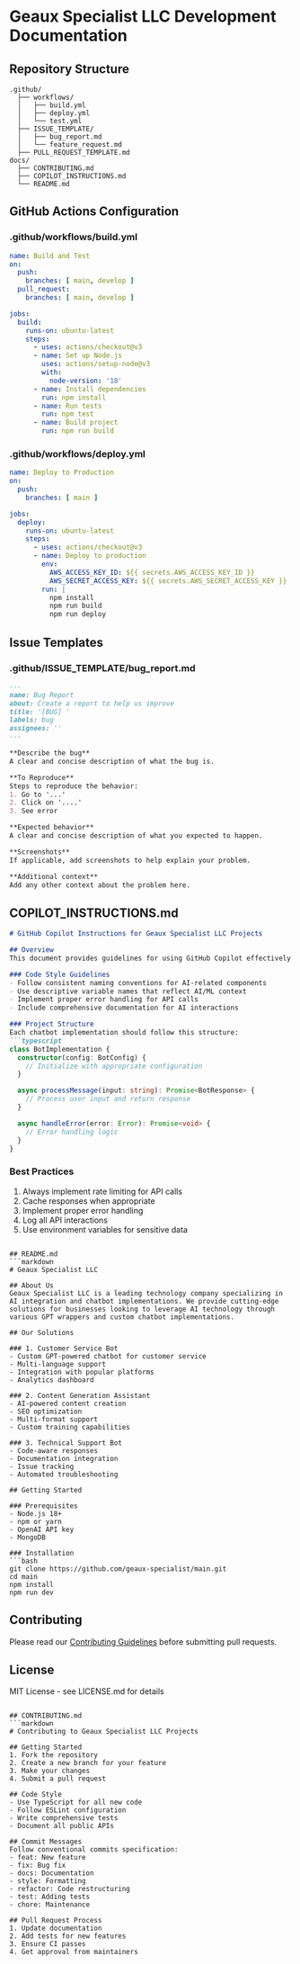 # Geaux Specialist LLC Development Documentation

## Repository Structure
```
.github/
  ├── workflows/
  │   ├── build.yml
  │   ├── deploy.yml
  │   └── test.yml
  ├── ISSUE_TEMPLATE/
  │   ├── bug_report.md
  │   └── feature_request.md
  ├── PULL_REQUEST_TEMPLATE.md
docs/
  ├── CONTRIBUTING.md
  ├── COPILOT_INSTRUCTIONS.md
  └── README.md
```

## GitHub Actions Configuration

### .github/workflows/build.yml
```yaml
name: Build and Test
on:
  push:
    branches: [ main, develop ]
  pull_request:
    branches: [ main, develop ]

jobs:
  build:
    runs-on: ubuntu-latest
    steps:
      - uses: actions/checkout@v3
      - name: Set up Node.js
        uses: actions/setup-node@v3
        with:
          node-version: '18'
      - name: Install dependencies
        run: npm install
      - name: Run tests
        run: npm test
      - name: Build project
        run: npm run build
```

### .github/workflows/deploy.yml
```yaml
name: Deploy to Production
on:
  push:
    branches: [ main ]

jobs:
  deploy:
    runs-on: ubuntu-latest
    steps:
      - uses: actions/checkout@v3
      - name: Deploy to production
        env:
          AWS_ACCESS_KEY_ID: ${{ secrets.AWS_ACCESS_KEY_ID }}
          AWS_SECRET_ACCESS_KEY: ${{ secrets.AWS_SECRET_ACCESS_KEY }}
        run: |
          npm install
          npm run build
          npm run deploy
```

## Issue Templates

### .github/ISSUE_TEMPLATE/bug_report.md
```markdown
---
name: Bug Report
about: Create a report to help us improve
title: '[BUG] '
labels: bug
assignees: ''
---

**Describe the bug**
A clear and concise description of what the bug is.

**To Reproduce**
Steps to reproduce the behavior:
1. Go to '...'
2. Click on '....'
3. See error

**Expected behavior**
A clear and concise description of what you expected to happen.

**Screenshots**
If applicable, add screenshots to help explain your problem.

**Additional context**
Add any other context about the problem here.
```

## COPILOT_INSTRUCTIONS.md
```markdown
# GitHub Copilot Instructions for Geaux Specialist LLC Projects

## Overview
This document provides guidelines for using GitHub Copilot effectively within Geaux Specialist LLC projects, particularly focusing on chatbot and GPT wrapper implementations.

### Code Style Guidelines
- Follow consistent naming conventions for AI-related components
- Use descriptive variable names that reflect AI/ML context
- Implement proper error handling for API calls
- Include comprehensive documentation for AI interactions

### Project Structure
Each chatbot implementation should follow this structure:
```typescript
class BotImplementation {
  constructor(config: BotConfig) {
    // Initialize with appropriate configuration
  }

  async processMessage(input: string): Promise<BotResponse> {
    // Process user input and return response
  }

  async handleError(error: Error): Promise<void> {
    // Error handling logic
  }
}
```

### Best Practices
1. Always implement rate limiting for API calls
2. Cache responses when appropriate
3. Implement proper error handling
4. Log all API interactions
5. Use environment variables for sensitive data
```

## README.md
```markdown
# Geaux Specialist LLC

## About Us
Geaux Specialist LLC is a leading technology company specializing in AI integration and chatbot implementations. We provide cutting-edge solutions for businesses looking to leverage AI technology through various GPT wrappers and custom chatbot implementations.

## Our Solutions

### 1. Customer Service Bot
- Custom GPT-powered chatbot for customer service
- Multi-language support
- Integration with popular platforms
- Analytics dashboard

### 2. Content Generation Assistant
- AI-powered content creation
- SEO optimization
- Multi-format support
- Custom training capabilities

### 3. Technical Support Bot
- Code-aware responses
- Documentation integration
- Issue tracking
- Automated troubleshooting

## Getting Started

### Prerequisites
- Node.js 18+
- npm or yarn
- OpenAI API key
- MongoDB

### Installation
```bash
git clone https://github.com/geaux-specialist/main.git
cd main
npm install
npm run dev
```

## Contributing
Please read our [Contributing Guidelines](CONTRIBUTING.md) before submitting pull requests.

## License
MIT License - see LICENSE.md for details
```

## CONTRIBUTING.md
```markdown
# Contributing to Geaux Specialist LLC Projects

## Getting Started
1. Fork the repository
2. Create a new branch for your feature
3. Make your changes
4. Submit a pull request

## Code Style
- Use TypeScript for all new code
- Follow ESLint configuration
- Write comprehensive tests
- Document all public APIs

## Commit Messages
Follow conventional commits specification:
- feat: New feature
- fix: Bug fix
- docs: Documentation
- style: Formatting
- refactor: Code restructuring
- test: Adding tests
- chore: Maintenance

## Pull Request Process
1. Update documentation
2. Add tests for new features
3. Ensure CI passes
4. Get approval from maintainers
```
